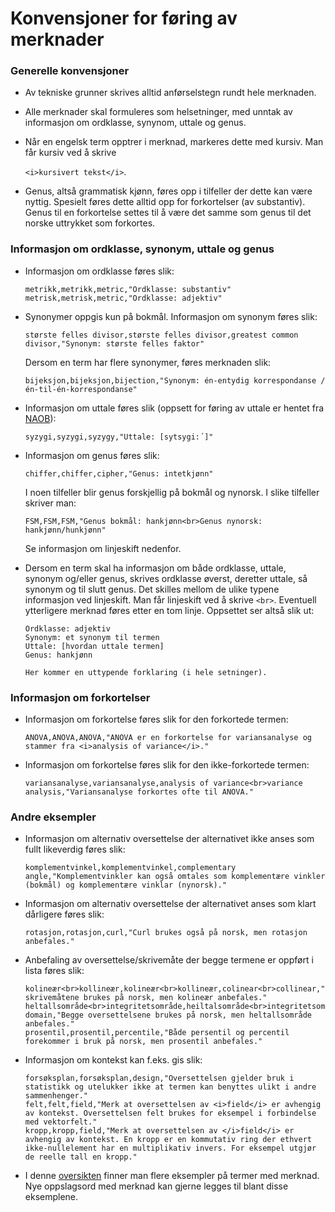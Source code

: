 # Konvensjoner for føring av merknader

### Generelle konvensjoner

- Av tekniske grunner skrives alltid anførselstegn rundt hele merknaden.

- Alle merknader skal formuleres som helsetninger, med unntak av informasjon om
  ordklasse, synynom, uttale og genus.

- Når en engelsk term opptrer i merknad, markeres dette med kursiv. Man får
  kursiv ved å skrive

  `<i>kursivert tekst</i>`.

- Genus, altså grammatisk kjønn, føres opp i tilfeller der dette kan være
  nyttig. Spesielt føres dette alltid opp for forkortelser (av substantiv).
  Genus til en forkortelse settes til å være det samme som genus til det norske
  uttrykket som forkortes.

### Informasjon om ordklasse, synonym, uttale og genus

- Informasjon om ordklasse føres slik:

  ```
  metrikk,metrikk,metric,"Ordklasse: substantiv"
  metrisk,metrisk,metric,"Ordklasse: adjektiv"
  ```

- Synonymer oppgis kun på bokmål. Informasjon om synonym føres slik:

  ```
  største felles divisor,største felles divisor,greatest common divisor,"Synonym: største felles faktor"
  ```

  Dersom en term har flere synonymer, føres merknaden slik:

  ```
  bijeksjon,bijeksjon,bijection,"Synonym: én-entydig korrespondanse / én-til-én-korrespondanse"
  ```

- Informasjon om uttale føres slik (oppsett for føring av uttale er hentet fra
  [NAOB](https://www.naob.no/)):

  ```
  syzygi,syzygi,syzygy,"Uttale: [sytsygi:´]"
  ```

- Informasjon om genus føres slik:

  ```
  chiffer,chiffer,cipher,"Genus: intetkjønn"
  ```

  I noen tilfeller blir genus forskjellig på bokmål og nynorsk. I slike
  tilfeller skriver man:

  ```
  FSM,FSM,FSM,"Genus bokmål: hankjønn<br>Genus nynorsk: hankjønn/hunkjønn"
  ```

  Se informasjon om linjeskift nedenfor.

- Dersom en term skal ha informasjon om både ordklasse, uttale, synonym og/eller
  genus, skrives ordklasse øverst, deretter uttale, så synonym og til slutt
  genus. Det skilles mellom de ulike typene informasjon ved linjeskift. Man får
  linjeskift ved å skrive `<br>`. Eventuell ytterligere merknad føres etter en
  tom linje. Oppsettet ser altså slik ut:

  ```
  Ordklasse: adjektiv
  Synonym: et synonym til termen
  Uttale: [hvordan uttale termen]
  Genus: hankjønn

  Her kommer en uttypende forklaring (i hele setninger).
  ```

### Informasjon om forkortelser

- Informasjon om forkortelse føres slik for den forkortede termen:

  ```
  ANOVA,ANOVA,ANOVA,"ANOVA er en forkortelse for variansanalyse og stammer fra <i>analysis of variance</i>."
  ```

- Informasjon om forkortelse føres slik for den ikke-forkortede termen:
  ```
  variansanalyse,variansanalyse,analysis of variance<br>variance analysis,"Variansanalyse forkortes ofte til ANOVA."
  ```

### Andre eksempler

- Informasjon om alternativ oversettelse der alternativet ikke anses som fullt
  likeverdig føres slik:

  ```
  komplementvinkel,komplementvinkel,complementary angle,"Komplementvinkler kan også omtales som komplementære vinkler (bokmål) og komplementære vinklar (nynorsk)."
  ```

- Informasjon om alternativ oversettelse der alternativet anses som klart
  dårligere føres slik:

  ```
  rotasjon,rotasjon,curl,"Curl brukes også på norsk, men rotasjon anbefales."
  ```

- Anbefaling av oversettelse/skrivemåte der begge termene er oppført i lista
  føres slik:

  ```
  kolineær<br>kollineær,kolineær<br>kollineær,colinear<br>collinear,"Begge skrivemåtene brukes på norsk, men kolineær anbefales."
  heltallsområde<br>integritetsområde,heiltalsområde<br>integritetsområde,integral domain,"Begge oversettelsene brukes på norsk, men heltallsområde anbefales."
  prosentil,prosentil,percentile,"Både persentil og percentil forekommer i bruk på norsk, men prosentil anbefales."
  ```

- Informasjon om kontekst kan f.eks. gis slik:

  ```
  forsøksplan,forsøksplan,design,"Oversettelsen gjelder bruk i statistikk og utelukker ikke at termen kan benyttes ulikt i andre sammenhenger."
  felt,felt,field,"Merk at oversettelsen av <i>field</i> er avhengig av kontekst. Oversettelsen felt brukes for eksempel i forbindelse med vektorfelt."
  kropp,kropp,field,"Merk at oversettelsen av </i>field</i> er avhengig av kontekst. En kropp er en kommutativ ring der ethvert ikke-nullelement har en multiplikativ invers. For eksempel utgjør de reelle tall en kropp."
  ```

- I denne [oversikten](termer_med_merknad_eksempler.csv) finner man flere
  eksempler på termer med merknad. Nye oppslagsord med merknad kan gjerne legges
  til blant disse eksemplene.
